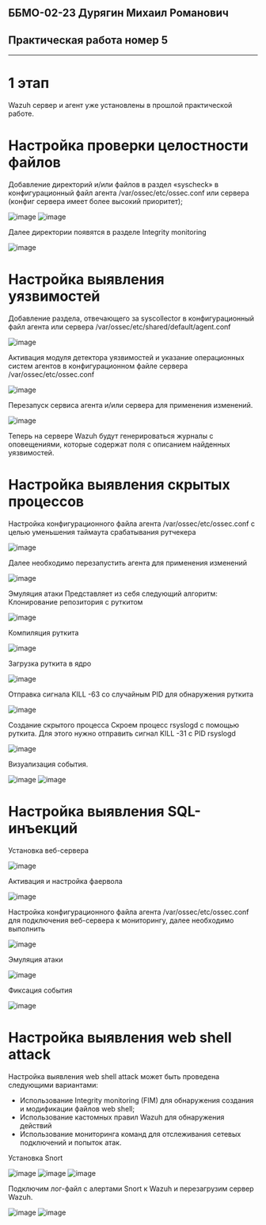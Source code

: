 ## ББМО-02-23 Дурягин Михаил Романович
## Практическая работа номер 5
-------------------------------------
# 1 этап
Wazuh сервер и агент уже установлены в прошлой практической работе.
# Настройка проверки целостности файлов

Добавление директорий и/или файлов в раздел «syscheck» в конфигурационный
файл агента /var/ossec/etc/ossec.conf или сервера (конфиг сервера имеет более
высокий приоритет);

![image](https://github.com/user-attachments/assets/1c7920da-b19b-4905-ab77-56f01ef79bc1)
![image](https://github.com/user-attachments/assets/acc9b2d1-2b65-4ba2-8df0-e285dcda00cd)

Далее директории появятся в разделе Integrity monitoring

![image](https://github.com/user-attachments/assets/d7feba44-d1a1-409f-8d68-0fb0ea296f36)

# Настройка выявления уязвимостей

Добавление раздела, отвечающего за syscollector в конфигурационный
файл агента или сервера /var/ossec/etc/shared/default/agent.conf

![image](https://github.com/user-attachments/assets/2a3b1aa9-5704-4a1a-aeab-b4279ce1f099)

Активация модуля детектора уязвимостей и указание операционных
систем агентов в конфигурационном файле сервера /var/ossec/etc/ossec.conf

![image](https://github.com/user-attachments/assets/eaee182d-134c-434e-85c8-f96d0192ef67)

Перезапуск сервиса агента и/или сервера для применения изменений.

![image](https://github.com/user-attachments/assets/8c3c60a9-b59c-4e23-96be-a12d87b47c84)

Теперь на сервере Wazuh будут генерироваться журналы с
оповещениями, которые содержат поля с описанием найденных уязвимостей.

# Настройка выявления скрытых процессов

Настройка конфигурационного файла агента /var/ossec/etc/ossec.conf с
целью уменьшения таймаута срабатывания рутчекера

![image](https://github.com/user-attachments/assets/5064c10a-f16a-4abb-a739-e7c8f33aca0f)

Далее необходимо перезапустить агента для применения изменений

![image](https://github.com/user-attachments/assets/5901485f-7d2c-412c-b806-7c4777ecab8f)

Эмуляция атаки
Представляет из себя следующий алгоритм:
Клонирование репозитория с руткитом

![image](https://github.com/user-attachments/assets/e9dffeb6-e093-4571-8713-548c1aea678d)

Компиляция руткита

![image](https://github.com/user-attachments/assets/724e7bf0-16e5-4756-9ca6-afbfc9b73fb5)

Загрузка руткита в ядро

![image](https://github.com/user-attachments/assets/76342d66-ce4f-4207-8839-183a4ff59cab)

Отправка сигнала KILL -63 со случайным PID для обнаружения руткита

![image](https://github.com/user-attachments/assets/298c7928-d769-48e2-bb64-3e4f67199926)

Создание скрытого процесса
Скроем процесс rsyslogd с помощью руткита. Для этого нужно отправить
сигнал KILL -31 с PID rsyslogd

![image](https://github.com/user-attachments/assets/1fe9db3f-0471-4ec9-a4cc-bd0ae04764fd)

Визуализация события.

![image](https://github.com/user-attachments/assets/0ff8f2e4-76ec-47fe-bad9-30052b188810)
![image](https://github.com/user-attachments/assets/6d1b86fa-cf7d-4181-9369-ef2a8a689df1)

# Настройка выявления SQL-инъекций

Установка веб-сервера

![image](https://github.com/user-attachments/assets/74d9f46b-fe5d-4ff5-a934-375e6d4778f2)

Активация и настройка фаервола

![image](https://github.com/user-attachments/assets/c4c71e96-2a21-4a17-abe0-b66734976d1b)

Настройка конфигурационного файла агента /var/ossec/etc/ossec.conf для
подключения веб-сервера к мониторингу, далее необходимо выполнить

![image](https://github.com/user-attachments/assets/4a8ec17d-b2ce-4e8d-9e15-26e08d42fc86)

Эмуляция атаки

![image](https://github.com/user-attachments/assets/3a4811ac-49d3-44f9-a83a-1498bf9e0f41)

Фиксация события

![image](https://github.com/user-attachments/assets/ec735095-344e-4e6f-8926-7efc6ec90572)

# Настройка выявления web shell attack
Настройка выявления web shell attack может быть проведена
следующими вариантами: 
- Использование Integrity monitoring (FIM) для обнаружения создания и
модификации файлов web shell;
- Использование кастомных правил Wazuh для обнаружения действий
- Использование мониторинга команд для отслеживания сетевых
подключений и попыток атак.

Установка Snort

![image](https://github.com/user-attachments/assets/8cf993b2-8b38-426c-a9db-4d158240365c)
![image](https://github.com/user-attachments/assets/9d6a6871-2001-4fc3-ae7d-afac8a62512b)
![image](https://github.com/user-attachments/assets/f65b8412-dcc6-4864-929d-2591fb14b43b)

Подключим лог-файл с алертами Snort к Wazuh и перезагрузим сервер
Wazuh.

![image](https://github.com/user-attachments/assets/3d7c03ff-68ed-4adc-9265-b7d92ad6eef6)
![image](https://github.com/user-attachments/assets/d858704e-40fc-4ddb-8d64-f82172c55e63)











